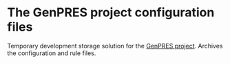 # The GenPRES project configuration files

Temporary development storage solution for the [GenPRES project](https://github.com/halcwb/GenPres2). Archives the configuration and rule files. 
